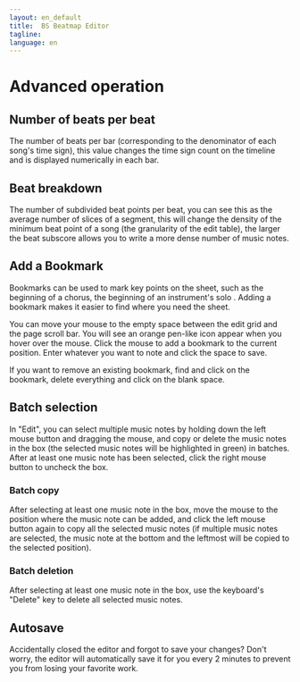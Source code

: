 ```yaml
---
layout: en_default
title:  BS Beatmap Editor
tagline: 
language: en
---
```


# Advanced operation

## **Number of beats per beat**
The number of beats per bar (corresponding to the denominator of each song's time sign), this value changes the time sign count on the timeline and is displayed numerically in each bar.  

## **Beat breakdown**
The number of subdivided beat points per beat, you can see this as the average number of slices of a segment, this will change the density of the minimum beat point of a song (the granularity of the edit table), the larger the beat subscore allows you to write a more dense number of music notes.  

## **Add a Bookmark**
Bookmarks can be used to mark key points on the sheet, such as the beginning of a chorus, the beginning of an instrument's solo . Adding a bookmark makes it easier to find where you need the sheet.  

You can move your mouse to the empty space between the edit grid and the page scroll bar. You will see an orange pen-like icon appear when you hover over the mouse. Click the mouse to add a bookmark to the current position. Enter whatever you want to note and click the space to save.  

If you want to remove an existing bookmark, find and click on the bookmark, delete everything and click on the blank space.  

## **Batch selection**
In "Edit", you can select multiple music notes by holding down the left mouse button and dragging the mouse, and copy or delete the music notes in the box (the selected music notes will be highlighted in green) in batches. After at least one music note has been selected, click the right mouse button to uncheck the box.  

### Batch copy
After selecting at least one music note in the box, move the mouse to the position where the music note can be added, and click the left mouse button again to copy all the selected music notes (if multiple music notes are selected, the music note at the bottom and the leftmost will be copied to the selected position).  

### Batch deletion
After selecting at least one music note in the box, use the keyboard's "Delete" key to delete all selected music notes.  

## **Autosave**
Accidentally closed the editor and forgot to save your changes? Don't worry, the editor will automatically save it for you every 2 minutes to prevent you from losing your favorite work.
